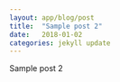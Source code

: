 ```yaml
---
layout: app/blog/post
title:  "Sample post 2"
date:   2018-01-02
categories: jekyll update
---
```

Sample post 2
